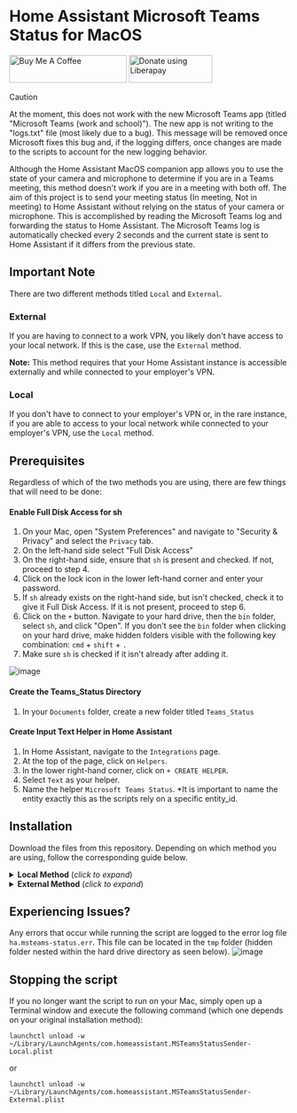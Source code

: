 # Home Assistant Microsoft Teams Status for MacOS
<a href="https://www.buymeacoffee.com/RobertD502" target="_blank"><img src="https://cdn.buymeacoffee.com/buttons/default-orange.png" alt="Buy Me A Coffee" height="50" width="212"></a>
<a href="https://liberapay.com/RobertD502/donate"><img alt="Donate using Liberapay" src="https://liberapay.com/assets/widgets/donate.svg" height="50" width="150"></a>

> [!Caution]
>
> At the moment, this does not work with the new Microsoft Teams app (titled "Microsoft Teams (work and school)"). The new app is not writing to the "logs.txt" file (most likely due to a bug). This message will be removed once Microsoft fixes this bug and, if the logging differs, once changes are made to the scripts to account for the new logging behavior.


Although the Home Assistant MacOS companion app allows you to use the state of your camera and microphone to determine if you are in a Teams meeting, this method doesn't work if you are in a meeting with both off. The aim of this project is to send your meeting status (In meeting, Not in meeting) to Home Assistant without relying on the status of your camera or microphone. This is accomplished by reading the Microsoft Teams log and forwarding the status to Home Assistant.
The Microsoft Teams log is automatically checked every 2 seconds and the current state is sent to Home Assistant if it differs from the previous state.

## Important Note
There are two different methods titled `Local` and `External`.

### External
If you are having to connect to a work VPN, you likely don't have access to your local network. If this is the case, use the `External` method.

**Note:** This method requires that your Home Assistant instance is accessible externally and while connected to your employer's VPN.

### Local
If you don't have to connect to your employer's VPN or, in the rare instance, if you are able to access to your local network while connected to your employer's VPN, use the `Local` method.


## Prerequisites
Regardless of which of the two methods you are using, there are few things that will need to be done:

#### Enable Full Disk Access for sh
1. On your Mac, open "System Preferences" and navigate to "Security & Privacy" and select the `Privacy` tab.
2. On the left-hand side select "Full Disk Access"
3. On the right-hand side, ensure that `sh` is present and checked. If not, proceed to step 4.
4. Click on the lock icon in the lower left-hand corner and enter your password.
5. If `sh` already exists on the right-hand side, but isn't checked, check it to give it Full Disk Access. If it is not present, proceed to step 6.
6. Click on the `+` button. Navigate to your hard drive, then the `bin` folder, select `sh`, and click "Open". If you don't see the `bin` folder when clicking on your hard drive, make hidden folders visible with the following key combination: `cmd` + `shift` + `.`
7. Make sure `sh` is checked if it isn't already after adding it.

![image](https://github.com/RobertD502/TeamsStatusMacOS/assets/52541649/04337bad-1139-4e46-bb11-9aa829e22e76)


#### Create the Teams_Status Directory
1. In your `Documents` folder, create a new folder titled `Teams_Status`

#### Create Input Text Helper in Home Assistant
1. In Home Assistant, navigate to the `Integrations` page.
2. At the top of the page, click on `Helpers`.
3. In the lower right-hand corner, click on `+ CREATE HELPER`.
4. Select `Text` as your helper.
5. Name the helper `Microsoft Teams Status`. *It is important to name the entity exactly this as the scripts rely on a specific entity_id.

## Installation

Download the files from this repository. Depending on which method you are using, follow the corresponding guide below.

<details>
  <summary> <b>Local Method</b> (<i>click to expand</i>)</summary>
  <!---->

### Move the script file
1. Place the file titled `ms-teams-status-local.sh` into the `Teams_Status` folder that you previously created in your `Documents` folder.
2. Make the script executable:
- On your Mac, open a terminal window and execute the following command:
```shell
chmod +x ~/Documents/Teams_Status/ms-teams-status-local.sh
```
3. Remove the quarantine attribute automatically added to the downloaded script:
```shell
xattr -d com.apple.quarantine ~/Documents/Teams_Status/ms-teams-status-local.sh
```
### Move the plist file
1. Place the file titled `com.homeassistant.MSTeamsStatusSender-Local.plist` into `/Users/yourusername/Library/LaunchAgents`

Note: The `Library` folder is a hidden folder. In order to see it, while inside the folder corresponding to your Mac username, press `cmd` + `shift` + `.`

### Create a Long-Lived Token in Home Assistant
1. In Home Assistant, click on your Profile (located in the lower left-hand corner).
2. Scroll down to the section titled `Long-Lived Access Tokens`.
3. Select `CREATE TOKEN`.
4. Give the token a name and click on `Ok`.
5. You will be presented with a long access token. Be sure to save it in a location as you will need it in the steps that follow.

### Edit the script file
1. Open the `ms-teams-status-local.sh` file (located in your Teams_Status folder) in an editor of your choosing.
2. Place your token inside of the `token` variable
3. Place your local Home Assistant URL inside the `local_url` variable, e.g., `"http://192.168.1.42:8123"`
4. Save the changes.

### Load the plist file
On your Mac, open a terminal window and execute the following command:
```shell
launchctl load -w ~/Library/LaunchAgents/com.homeassistant.MSTeamsStatusSender-Local.plist
```

That's it! Whenever you are logged in on your Mac, the script will run every 2 seconds and update the input_text.microsoft_teams_status entity if the current meeting state from the Teams log differs from the previous state.

</details>

<details>
  <summary> <b>External Method</b> (<i>click to expand</i>)</summary>
  <!---->

### Move the script file
1. Place the file titled `ms-teams-status-external.sh` into the `Teams_Status` folder that you previously created in your `Documents` folder.
2. Make the script executable:
- On your Mac, open a terminal window and execute the following command:
```shell
chmod +x ~/Documents/Teams_Status/ms-teams-status-external.sh
```
3. Remove the quarantine attribute automatically added to the downloaded script:
```shell
xattr -d com.apple.quarantine ~/Documents/Teams_Status/ms-teams-status-external.sh
```
### Move the plist file
1. Place the file titled `com.homeassistant.MSTeamsStatusSender-External.plist` into `/Users/yourusername/Library/LaunchAgents`

Note: The `Library` folder is a hidden folder. In order to see it, while inside the folder corresponding to your Mac username, press `cmd` + `shift` + `.`

### Create a Webhook in Home Assistant
1. Go to the `Automations` section of Home Assistant.
2. Create a new automation.
3. For the `Trigger` select `Webhook` and give it an ID.
4. Click on the gear icon next to the ID field and make sure ONLY the box next to `POST` is checked.
5. Add a new action and select `Call service`.
6. Search for and select the `input_text.set_value` service.
7. Select the `input_text.microsoft_teams_status` entity as the target.
8. Paste the following into the Value field: `"{{trigger.json.state}}"`
9. Save the Automation.
10. If you are a NabuCasa user, you will need to enable the webhook and get the webhook URL by navigating to the `Home Assistant Cloud` menu located in the settings.

For those that prefer YAML, this is the full YAML for the automation above:
```yaml
- id: '1686539374529'
  alias: Microsoft Teams Status
  description: ''
  trigger:
  - platform: webhook
    allowed_methods:
    - POST
    local_only: false
    webhook_id: Microsoft_Teams_Status
  condition: []
  action:
  - service: input_text.set_value
    data:
      value: '{{trigger.json.state}}'
    target:
      entity_id: input_text.microsoft_teams_status
  mode: single
```

### Edit the script file
1. Open the `ms-teams-status-external.sh` file (located in your Teams_Status folder) in an editor of your choosing.
2. Place your webhook url inside the `webhook_url` variable
3. Save the changes.

### Load the plist file
On your Mac, open a terminal window and execute the following command:
```shell
launchctl load -w ~/Library/LaunchAgents/com.homeassistant.MSTeamsStatusSender-External.plist
```

That's it! Whenever you are logged in on your Mac, the script will run every 2 seconds and update the input_text.microsoft_teams_status entity if the current meeting state from the Teams log differs from the previous state.

</details>

## Experiencing Issues?
Any errors that occur while running the script are logged to the error log file `ha.msteams-status.err`. This file can be located in the `tmp` folder (hidden folder nested within the hard drive directory as seen below).
![image](https://github.com/RobertD502/TeamsStatusMacOS/assets/52541649/c50bbc33-4fc2-4b22-ae7b-ba23858e5b6a)

## Stopping the script

If you no longer want the script to run on your Mac, simply open up a Terminal window and execute the following command (which one depends on your original installation method):

```shell
launchctl unload -w ~/Library/LaunchAgents/com.homeassistant.MSTeamsStatusSender-Local.plist
```

or

```shell
launchctl unload -w ~/Library/LaunchAgents/com.homeassistant.MSTeamsStatusSender-External.plist
```
